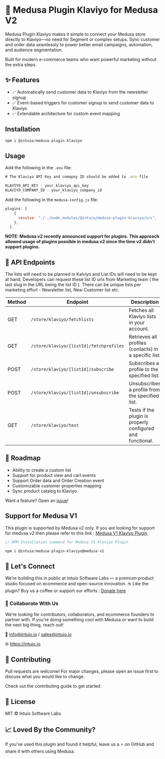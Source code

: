 # 📨 Medusa Plugin Klaviyo for Medusa V2

Medusa Plugin Klaviyo makes it simple to connect your Medusa store directly to Klaviyo—no need for Segment or complex setups. Sync customer and order data seamlessly to power better email campaigns, automation, and audience segmentation.

Built for modern e-commerce teams who want powerful marketing without the extra steps.


## ✨ Features

- ✅ Automatically send customer data to Klaviyo from the newsletter signup
- ✅ Event-based triggers for customer signup to send customer data to Klaviyo
- ✅ Extendable architecture for custom event mapping


## Installation
```javascript
npm i @intuio/medusa-plugin-klaviyo
```

## Usage

Add the following in the `.env` file:

```javascript
# The Klaviyo API Key and comapny ID should be added to .env file

KLAVIYO_API_KEY : your_klaviyo_api_key
KLAVIYO_COMPANY_ID : your_klaviyo_company_id
```

Add the following in the `medusa-config.js` file:

```javascript
plugins: [
    {
      resolve: "./../node_modules/@intuio/medusa-plugin-klaviyo/src",
    },
  ],
```
**NOTE: Medusa v2 recently announced support for plugins. This approach allowed usage of plugins possible in medusa v2 since the time v2 didn't support plugins.**

## 📘 API Endpoints
The lists will need to be planned in Kalviyo and List IDs will need to be kept at hand. Developers can request these list ID urls from Marketing team ( the last slug in the URL being the list ID ). There can be unique lists per marketing effort - Newsletter list, New Customer list etc.

| Method | Endpoint                                         | Description                                                  |
|--------|--------------------------------------------------|--------------------------------------------------------------|
| GET    | `/store/klaviyo/fetchlists`                     | Fetches all Klaviyo lists in your account.                  |
| GET    | `/store/klaviyo/[listId]/fetchprofiles`         | Retrieves all profiles (contacts) in a specific list.       |
| POST   | `/store/klaviyo/[listId]/subscribe`             | Subscribes a profile to the specified list.                 |
| POST   | `/store/klaviyo/[listId]/unsubscribe`           | Unsubscribes a profile from the specified list.             |
| GET    | `/store/klaviyo/test`                           | Tests if the plugin is properly configured and functional.  |


## 🧪 Roadmap
 - Ability to create a custom list
 - Support for product view and cart events
 - Support Order data and Order Creation event
 - Customizable customer properties mapping
 - Sync product catalog to Klaviyo

Want a feature? Open an [issue](https://github.com/intuio-io/medusa-v2-plugin-klaviyo/issues)!

## Support for Medusa V1
This plugin is supported by Medusa v2 only. If you are looking for support for medusa v2 then please refer to this link : [Medusa V1 Klaviyo Plugin](https://github.com/intuio-io/medusa-plugin-klaviyo)


```javascript
// NPM Installation command for Medusa V1 Klaviyo Plugin

npm i @intuio/medusa-plugin-klaviyo@medusa-v1
```

## 💬 Let's Connect
We’re building this in public at Intuio Software Labs — a premium product studio focused on ecommerce and open-source innovation.
☕ Like the plugin? Buy us a coffee or support our efforts : [Donate here](https://buymeacoffee.com/intuio)

### 👥 Collaborate With Us
We’re looking for contributors, collaborators, and ecommerce founders to partner with. If you’re doing something cool with Medusa or want to build the next big thing, reach out!

📩 info@intuio.io / sales@intuio.io

🌐 https://intuio.io

## 🤝 Contributing
Pull requests are welcome! For major changes, please open an issue first to discuss what you would like to change.

Check out the contributing guide to get started.

## 📜 License
MIT © Intuio Software Labs

## 📈 Loved By the Community?
If you’ve used this plugin and found it helpful, leave us a ⭐ on GitHub and share it with others using Medusa.
